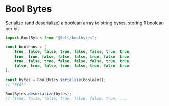# Bool Bytes

Serialize (and deserialize) a boolean array to string bytes, storing 1 boolean per bit

```ts
import BoolBytes from "@9elt/boolbytes";

const booleans = [
    true, false, false, true, false, false, true, true,
    true, true, false, false, false, true, false, true,
    true, false, true, false, false, false, true, true,
    false, true, false, true, false, true, false, true,
];

const bytes = BoolBytes.serialize(booleans);
// "É£Åª"

BoolBytes.deserialize(bytes);
// [true, false, false, true, false, false, true, ...
```
